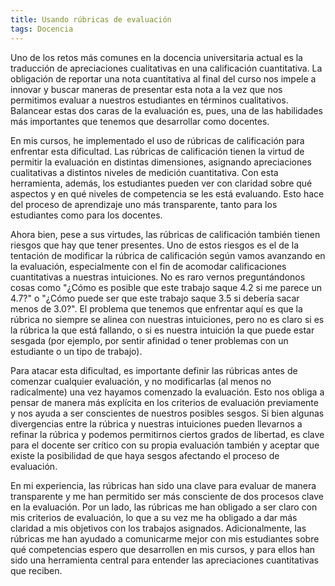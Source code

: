 ```yaml
---
title: Usando rúbricas de evaluación
tags: Docencia
---
```


Uno de los retos más comunes en la docencia universitaria actual es la traducción de apreciaciones cualitativas en una calificación cuantitativa. La obligación de reportar una nota cuantitativa al final del curso nos impele a innovar y buscar maneras de presentar esta nota a la vez que nos permitimos evaluar a nuestros estudiantes en términos cualitativos. Balancear estas dos caras de la evaluación es, pues, una de las habilidades más importantes que tenemos que desarrollar como docentes.

En mis cursos, he implementado el uso de rúbricas de calificación para enfrentar esta dificultad. Las rúbricas de calificación tienen la virtud de permitir la evaluación en distintas dimensiones, asignando apreciaciones cualitativas a distintos niveles de medición cuantitativa. Con esta herramienta, además, los estudiantes pueden ver con claridad sobre qué aspectos y en qué niveles de competencia se les está evaluando. Esto hace del proceso de aprendizaje uno más transparente, tanto para los estudiantes como para los docentes. 

Ahora bien, pese a sus virtudes, las rúbricas de calificación también tienen riesgos que hay que tener presentes. Uno de estos riesgos es el de la tentación de modificar la rúbrica de calificación según vamos avanzando en la evaluación, especialmente con el fin de acomodar calificaciones cuantitativas a nuestras intuiciones. No es raro vernos preguntándonos cosas como "¿Cómo es posible que este trabajo saque 4.2 si me parece un 4.7?" o "¿Cómo puede ser que este trabajo saque 3.5 si debería sacar menos de 3.0?". El problema que tenemos que enfrentar aquí es que la rúbrica no siempre se alinea con nuestras intuiciones, pero no es claro si es la rúbrica la que está fallando, o si es nuestra intuición la que puede estar sesgada (por ejemplo, por sentir afinidad o tener problemas con un estudiante o un tipo de trabajo). 

Para atacar esta dificultad, es importante definir las rúbricas antes de comenzar cualquier evaluación, y no modificarlas (al menos no radicalmente) una vez hayamos comenzado la evaluación. Esto nos obliga a pensar de manera más explícita en los criterios de evaluación previamente y nos ayuda a ser conscientes de nuestros posibles sesgos. Si bien algunas divergencias entre la rúbrica y nuestras intuiciones pueden llevarnos a refinar la rúbrica y podemos permitirnos ciertos grados de libertad, es clave para el docente ser crítico con su propia evaluación también y aceptar que existe la posibilidad de que haya sesgos afectando el proceso de evaluación. 

En mi experiencia, las rúbricas han sido una clave para evaluar de manera transparente y me han permitido ser más consciente de dos procesos clave en la evaluación. Por un lado, las rúbricas me han obligado a ser claro con mis criterios de evaluación, lo que a su vez me ha obligado a dar más claridad a mis objetivos con los trabajos asignados. Adicionalmente, las rúbricas me han ayudado a comunicarme mejor con mis estudiantes sobre qué competencias espero que desarrollen en mis cursos, y para ellos han sido una herramienta central para entender las apreciaciones cuantitativas que reciben.